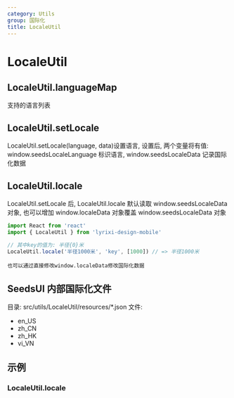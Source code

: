 ```yaml
---
category: Utils
group: 国际化
title: LocaleUtil
---
```


# LocaleUtil

## LocaleUtil.languageMap

支持的语言列表

## LocaleUtil.setLocale

LocaleUtil.setLocale(language, data)设置语言, 设置后, 两个变量将有值: window.seedsLocaleLanguage 标识语言, window.seedsLocaleData 记录国际化数据

## LocaleUtil.locale

LocaleUtil.setLocale 后, LocaleUtil.locale 默认读取 window.seedsLocaleData 对象, 也可以增加 window.localeData 对象覆盖 window.seedsLocaleData 对象

```javascript
import React from 'react'
import { LocaleUtil } from 'lyrixi-design-mobile'

// 其中key的值为: 半径{0}米
LocaleUtil.locale('半径1000米', 'key', [1000]) // => 半径1000米
```

`也可以通过直接修改window.localeData修改国际化数据`

## SeedsUI 内部国际化文件

目录: src/utils/LocaleUtil/resources/\*.json
文件:

- en_US
- zh_CN
- zh_HK
- vi_VN

## 示例

### LocaleUtil.locale

<code src="./demos/locale/index.jsx"></code>
